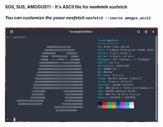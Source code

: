 #### SOS, SUS, AMOGUS!!! - It's ASCII file for ~~neofetch~~ susfetch
##### You can customize the yoour neofetch `neofetch --source amogus.ascii`
![Screenshot 1](https://raw.githubusercontent.com/foresle/susfetch/master/screenshot.png)
